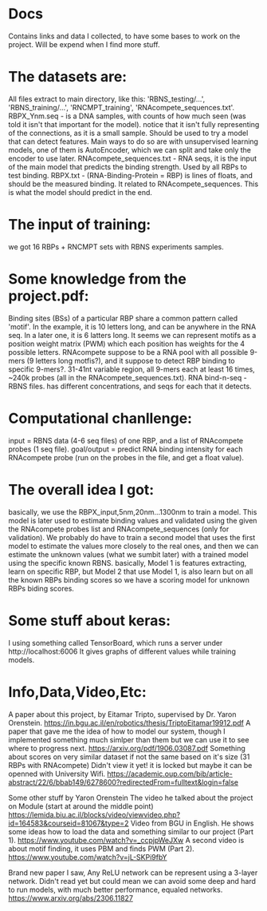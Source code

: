 # Docs
Contains links and data I collected, to have some bases to work on the project. Will be expend when I find more stuff.

# The datasets are:
All files extract to main directory, like this: 'RBNS_testing/...', 'RBNS_training/...', 'RNCMPT_training', 'RNAcompete_sequences.txt'.
RBPX_Ynm.seq - is a DNA samples, with counts of how much seen (was told it isn't that important for the model). notice that it isn't fully representing of the connections, as it is a small sample. Should be used to try a model that can detect features. Main ways to do so are with unsupervised learning models, one of them is AutoEncoder, which we can split and take only the encoder to use later.
RNAcompete_sequences.txt - RNA seqs, it is the input of the main model that predicts the binding strength. Used by all RBPs to test binding.
RBPX.txt - (RNA-Binding-Protein = RBP) is lines of floats, and should be the measured binding. It related to RNAcompete_sequences. This is what the model should predict in the end.

# The input of training:
we got 16 RBPs + RNCMPT sets with RBNS experiments samples.

# Some knowledge from the project.pdf:
Binding sites (BSs) of a particular RBP share a common pattern called 'motif'. 
In the example, it is 10 letters long, and can be anywhere in the RNA seq. 
In a later one, it is 6 latters long. 
It seems we can represent motifs as a position weight matrix (PWM) which each position has weights for the 4 possible letters.
RNAcompete suppose to be a RNA pool with all possible 9-mers (9 letters long motfis?), and it suppose to detect RBP binding to specific 9-mers?.
31-41nt variable region, all 9-mers each at least 16 times, ~240k probes (all in the RNAcompete_sequences.txt). 
RNA bind-n-seq - RBNS files. has different concentrations, and seqs for each that it detects.

# Computational chanllenge:
input = RBNS data (4-6 seq files) of one RBP, and a list of RNAcompete probes (1 seq file).
goal/output = predict RNA binding intensity for each RNAcompete probe (run on the probes in the file, and get a float value).

# The overall idea I got:
basically, we use the RBPX_input,5nm,20nm...1300nm to train a model. This model is later used to estimate binding values and validated using the given the RNAcompete probes list and RNAcompete_sequences (only for validation).
We probably do have to train a second model that uses the first model to estimate the values more closely to the real ones, and then we can estimate the unknown values (what we sumbit later) with a trained model using the specific known RBNS.
basically, Model 1 is features extracting, learn on specific RBP, but Model 2 that use Model 1, is also learn but on all the known RBPs binding scores so we have a scoring model for unknown RBPs biding scores.

# Some stuff about keras:
I using something called TensorBoard, which runs a server under http://localhost:6006
It gives graphs of different values while training models.

# Info,Data,Video,Etc:
A paper about this project, by Eitamar Tripto, supervised by Dr. Yaron Orenstein.
https://in.bgu.ac.il/en/robotics/thesis/TriptoEitamar19912.pdf
A paper that gave me the idea of how to model our system, though I implemented something much simlper than them but we can use it to see where to progress next.
https://arxiv.org/pdf/1906.03087.pdf
Something about scores on very similar dataset if not the same based on it's size (31 RBPs with RNAcompete)
Didn't view it yet! it is locked but maybe it can be openned with University Wifi.
https://academic.oup.com/bib/article-abstract/22/6/bbab149/6278600?redirectedFrom=fulltext&login=false

Some other stuff by Yaron Orenstein
The video he talked about the project on Module (start at around the middle point)
https://lemida.biu.ac.il/blocks/video/viewvideo.php?id=164583&courseid=81067&type=2
Video from BGU in English. He shows some ideas how to load the data and something similar to our project (Part 1).
https://www.youtube.com/watch?v=_ccpjpWeJXw
A second video is about motif finding, it uses PBM and finds PWM (Part 2).
https://www.youtube.com/watch?v=jL-SKPi9fbY

Brand new paper I saw, Any ReLU network can be represent using a 3-layer network.
Didn't read yet but could mean we can avoid some deep and hard to run models, with much better performance, equaled networks.
https://www.arxiv.org/abs/2306.11827

